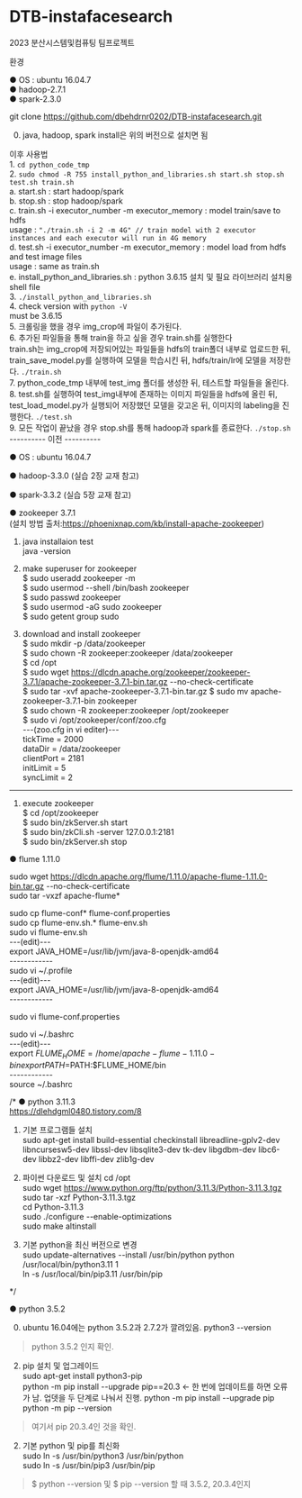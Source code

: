 # DTB-instafacesearch
2023 분산시스템및컴퓨팅 팀프로젝트

환경

● OS : ubuntu 16.04.7  
● hadoop-2.7.1  
● spark-2.3.0  

git clone https://github.com/dbehdrnr0202/DTB-instafacesearch.git  

0. java, hadoop, spark install은 위의 버전으로 설치면 됨  

이후 사용법  
1. 
	```
    cd python_code_tmp
	```    
2. 
   	```
   	sudo chmod -R 755 install_python_and_libraries.sh start.sh stop.sh test.sh train.sh
   	```    
    a. start.sh : start hadoop/spark  
    b. stop.sh : stop hadoop/spark  
    c. train.sh -i executor_number -m executor_memory : model train/save to hdfs  
   		usage : ```
		"./train.sh -i 2 -m 4G" // train model with 2 executor instances and each executor will run in 4G memory
		```  
    d. test.sh -i executor_number -m executor_memory : model load from hdfs and test image files  
		usage : same as train.sh  
    e. install_python_and_libraries.sh : python 3.6.15 설치 및 필요 라이브러리 설치용 shell file    
3.  ```
   	./install_python_and_libraries.sh
   	```  
4. check version with ```python -V```  
    must be 3.6.15    
5.  크롤링을 했을 경우 img_crop에 파일이 추가된다.  
6.  추가된 파일들을 통해 train을 하고 싶을 경우 train.sh를 실행한다  
	train.sh는 img_crop에 저장되어있는 파일들을 hdfs의 train폴더 내부로 업로드한 뒤, train_save_model.py를 실행하여 모델을 학습시킨 뒤, hdfs/train/lr에 모델을 저장한다.
   	```
   	./train.sh
   	```    
7. python_code_tmp 내부에 test_img 폴더를 생성한 뒤, 테스트할 파일들을 올린다.  
8.  test.sh를 실행하여 test_img내부에 존재하는 이미지 파일들을 hdfs에 올린 뒤, test_load_model.py가 실행되어 저장했던 모델을 갖고온 뒤, 이미지의 labeling을 진행한다.
   	```
   	./test.sh
   	```    
9. 모든 작업이 끝났을 경우 stop.sh를 통해 hadoop과 spark를 종료한다.
    ```
   	./stop.sh
   	```    
----------  이전 ----------  




● OS : ubuntu 16.04.7

● hadoop-3.3.0
(실습 2장 교재 참고)

● spark-3.3.2
(실습 5장 교재 참고)

● zookeeper 3.7.1  
(설치 방법 출처:https://phoenixnap.com/kb/install-apache-zookeeper)

1. java installaion test  
java -version

1. make superuser for zookeeper  
$ sudo useradd zookeeper -m  
$ sudo usermod --shell /bin/bash zookeeper  
$ sudo passwd zookeeper  
$ sudo usermod -aG sudo zookeeper  
$ sudo getent group sudo  

1. download and install zookeeper  
$ sudo mkdir -p /data/zookeeper  
$ sudo chown -R zookeeper:zookeeper /data/zookeeper  
$ cd /opt  
$ sudo wget https://dlcdn.apache.org/zookeeper/zookeeper-3.7.1/apache-zookeeper-3.7.1-bin.tar.gz --no-check-certificate  
$ sudo tar -xvf apache-zookeeper-3.7.1-bin.tar.gz 
$ sudo mv apache-zookeeper-3.7.1-bin zookeeper  
$ sudo chown -R zookeeper:zookeeper /opt/zookeeper  
$ sudo vi /opt/zookeeper/conf/zoo.cfg  
---(zoo.cfg in vi editer)---  
tickTime = 2000  
dataDir = /data/zookeeper  
clientPort = 2181  
initLimit = 5  
syncLimit = 2  
----------  

1. execute zookeeper  
$ cd /opt/zookeeper  
$ sudo bin/zkServer.sh start  
$ sudo bin/zkCli.sh -server 127.0.0.1:2181  
$ sudo bin/zkServer.sh stop  

● flume 1.11.0  

sudo wget https://dlcdn.apache.org/flume/1.11.0/apache-flume-1.11.0-bin.tar.gz --no-check-certificate  
sudo tar -vxzf apache-flume*  

sudo cp flume-conf* flume-conf.properties  
sudo cp flume-env.sh.* flume-env.sh  
sudo vi flume-env.sh  
	---(edit)---  
	export JAVA_HOME=/usr/lib/jvm/java-8-openjdk-amd64  
	------------  
sudo vi ~/.profile  
	---(edit)---  
	export JAVA_HOME=/usr/lib/jvm/java-8-openjdk-amd64  
	------------  

sudo vi flume-conf.properties  

sudo vi ~/.bashrc  
	---(edit)---  
	export $FLUME_HOME=/home/apache-flume-1.11.0-bin  
	export PATH=$PATH:$FLUME_HOME/bin  
	------------  
source ~/.bashrc  

/*
● python 3.11.3  
https://dlehdgml0480.tistory.com/8  

1. 기본 프로그램들 설치  
sudo apt-get install build-essential checkinstall libreadline-gplv2-dev libncursesw5-dev libssl-dev libsqlite3-dev tk-dev libgdbm-dev libc6-dev libbz2-dev libffi-dev zlib1g-dev  

2.  파이썬 다운로드 및 설치
cd /opt  
sudo wget https://www.python.org/ftp/python/3.11.3/Python-3.11.3.tgz  
sudo tar -xzf Python-3.11.3.tgz  
cd Python-3.11.3  
sudo ./configure --enable-optimizations  
sudo make altinstall  

3. 기본 python을 최신 버전으로 변경  
sudo update-alternatives --install /usr/bin/python python /usr/local/bin/python3.11 1  
ln -s /usr/local/bin/pip3.11 /usr/bin/pip  

*/

● python 3.5.2  

0. ubuntu 16.04에는 python 3.5.2과 2.7.2가 깔려있음.
python3 --version
> python 3.5.2 인지 확인.  

2. pip 설치 및 업그레이드  
sudo apt-get install python3-pip  
python -m pip install --upgrade pip==20.3  <- 한 번에 업데이트를 하면 오류가 남. 업뎃을 두 단계로 나눠서 진행.
python -m pip install --upgrade pip  
python -m pip --version  
> 여기서 pip 20.3.4인 것을 확인.  

2. 기본 python 및 pip를 최신화  
sudo ln -s /usr/bin/python3 /usr/bin/python  
sudo ln -s /usr/bin/pip3 /usr/bin/pip  
> $ python --version 및 $ pip --version 할 때 3.5.2, 20.3.4인지 
